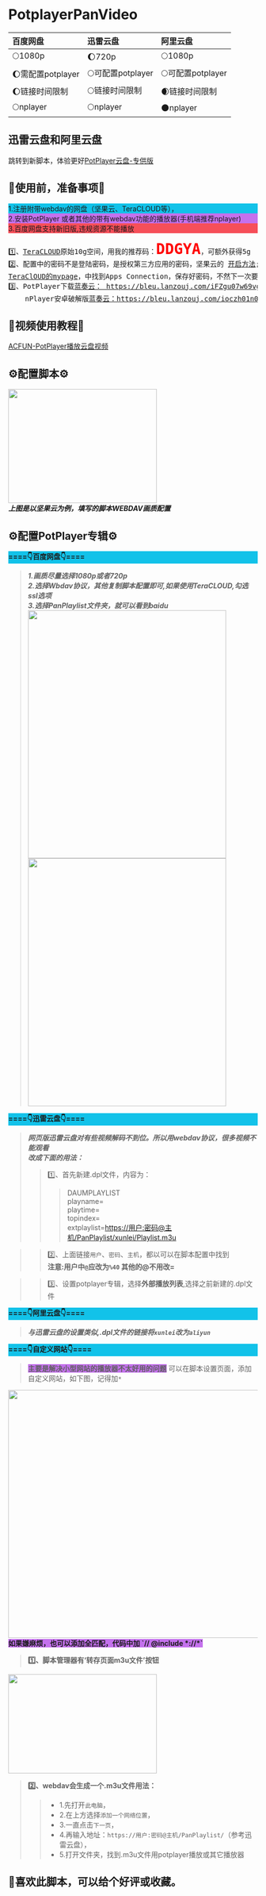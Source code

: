 # PotplayerPanVideo

|百度网盘| 迅雷云盘|阿里云盘|
|:---|:----|:---|
|🌕1080p|🌔720p|🌕1080p|
|🌔需配置potplayer|🌕可配置potplayer|🌕可配置potplayer|
|🌔链接时间限制|🌕链接时间限制|🌒链接时间限制|
|🌕nplayer|🌕nplayer|🌑nplayer|

## 迅雷云盘和阿里云盘

跳转到新脚本，体验更好[PotPlayer云盘-专供版](https://github.com/Bleu404/PotplayerPanVideoSV/)

## 📢使用前，准备事项📢

<div style="background-color:#12c2e9">1.注册附带webdav的网盘（坚果云、TeraCLOUD等），</div>
<div style="background-color:#c471ed">2.安装PotPlayer 或者其他的带有webdav功能的播放器(手机端推荐nplayer)</div>
<div style="background-color:#f64f59">3.百度网盘支持新旧版,违规资源不能播放</div>
<pre style="font-size: 14px;">
1️⃣、<a href="https://teracloud.jp/en/">TeraCLOUD</a>原始10g空间，用我的推荐码：<strong style="color:red;font-size: 30px;">DDGYA</strong>，可额外获得5g
2️⃣、配置中的密码不是登陆密码，是授权第三方应用的密码，坚果云的 <a href="https://help.jianguoyun.com/?p=2064" rel="nofollow">开启方法</a>;
<a href="https://teracloud.jp/en/modules/mypage/usage/">TeraClOUD的mypage</a>，中找到Apps Connection，保存好密码，不然下一次要重置
3️⃣、PotPlayer下载<a href="https://bleu.lanzouj.com/iFZgu07w69vg">蓝奏云： https://bleu.lanzouj.com/iFZgu07w69vg</a> 密码:3mk7
    nPlayer安卓破解版<a href="https://bleu.lanzouj.com/ioczh01n0hqd">蓝奏云：https://bleu.lanzouj.com/ioczh01n0hqd</a>  密码:705r
</pre>

## 📖视频使用教程📖

[ACFUN-PotPlayer播放云盘视频](https://www.acfun.cn/v/ac34091426)

## ⚙配置脚本⚙

<img src='https://fastly.jsdelivr.net/gh/Bleu404/PRPO@main/ppv/webdav配置.png' width="300px" height="230px" /><br>
***上图是以坚果云为例，填写的脚本WEBDAV画质配置***  

## ⚙配置PotPlayer专辑⚙

**<div style="background-color:#12c2e9">====👇百度网盘👇====</div>**
>***1.画质尽量选择1080p或者720p***  
***2.选择Wbdav协议，其他复制脚本配置即可,如果使用TeraCLOUD,勾选ssl选项***  
***3.选择PanPlaylist文件夹，就可以看到baidu***  
<img src='https://fastly.jsdelivr.net/gh/Bleu404/PRPO@main/ppv/百度专辑配置.png' width="400px" height="500px" /><img src='https://fastly.jsdelivr.net/gh/Bleu404/PRPO@main/ppv/百度专辑配置-ssl.png' width="400px" height="500px"/>

**<div style="background-color:#12c2e9">====👇迅雷云盘👇====</div>**
>***网页版迅雷云盘对有些视频解码不到位。所以用webdav协议，很多视频不能观看  
改成下面的用法：***
>>1️⃣、首先新建.dpl文件，内容为：  
>>>DAUMPLAYLIST  
>>>playname=  
>>>playtime=  
>>>topindex=  
>>>extplaylist=<https://用户:密码@主机/PanPlaylist/xunlei/Playlist.m3u>  

>>2️⃣、上面链接`用户`、`密码`、`主机`，都以可以在脚本配置中找到  
**注意:用户中`@`应改为`%40` 其他的@不用改=**

>>3️⃣、设置potplayer专辑，选择**外部播放列表**,选择之前新建的.dpl文件

**<div style="background-color:#12c2e9">====👇阿里云盘👇====</div>**
>***与迅雷云盘的设置类似,.dpl文件的链接将`xunlei`改为`aliyun`***

**<div style="background-color:#12c2e9">====👇自定义网站👇====</div>**
><b style="background-color:#c471ed">主要是解决小型网站的播放器不太好用的问题</b>
>可以在脚本设置页面，添加自定义网站，如下图，记得加`*`  
<img src = 'https://fastly.jsdelivr.net/gh/Bleu404/PRPO@main/ppv/自定义匹配.png' width="800px" height="500px" />  
<b style="background-color:#c471ed">如果嫌麻烦，也可以添加全匹配，代码中加  `// @include        *://*`</b>  

>**1️⃣、脚本管理器有‘转存页面m3u文件’按钮**  
<img src = 'https://fastly.jsdelivr.net/gh/Bleu404/PRPO@main/ppv/转存页面m3u文件.png' width="300px" height="200px" />  

>**2️⃣、webdav会生成一个.m3u文件用法：**  
>>
>>- 1.先打开`此电脑`，  
>>- 2.在上方选择`添加一个网络位置`，  
>>- 3.一直点击`下一页`，  
>>- 4.再输入地址：`https://用户:密码@主机/PanPlaylist/`（参考迅雷云盘），  
>>- 5.打开文件夹，找到.m3u文件用potplayer播放或其它播放器

<h2>🍜喜欢此脚本，可以给个好评或收藏。</h2>
